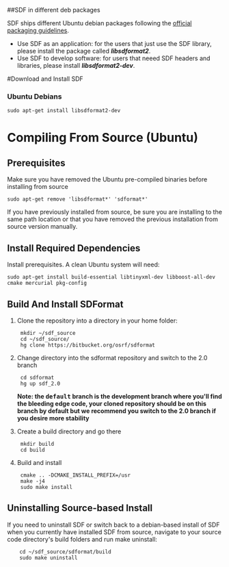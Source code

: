 ##SDF in different deb packages

SDF ships different Ubuntu debian packages following the [official packaging guidelines](https://www.debian.org/doc/manuals/maint-guide/). 

 * Use SDF as an application: for the users that just use the SDF library, please install the package called ***libsdformat2***.
 * Use SDF to develop software: for users that neeed SDF headers and libraries, please install ***libsdformat2-dev***. 

#Download and Install SDF

### Ubuntu Debians

~~~
sudo apt-get install libsdformat2-dev
~~~

# Compiling From Source (Ubuntu)

## Prerequisites

Make sure you have removed the Ubuntu pre-compiled binaries before installing from source

    sudo apt-get remove 'libsdformat*' 'sdformat*'

If you have previously installed from source, be sure you are installing to the same path location or that you have removed the previous installation from source version manually.

## Install Required Dependencies

Install prerequisites.  A clean Ubuntu system will need:

~~~
sudo apt-get install build-essential libtinyxml-dev libboost-all-dev cmake mercurial pkg-config
~~~

## Build And Install SDFormat

1. Clone the repository into a directory in your home folder:

        mkdir ~/sdf_source
        cd ~/sdf_source/
        hg clone https://bitbucket.org/osrf/sdformat

1. Change directory into the sdformat repository and switch to the 2.0 branch

        cd sdformat
        hg up sdf_2.0

   **Note: the <tt>default</tt> branch is the development branch where you'll find the bleeding edge code, your cloned repository should be on this branch by default but we recommend you switch to the 2.0 branch if you desire more stability**

1. Create a build directory and go there

        mkdir build
        cd build

1. Build and install

        cmake .. -DCMAKE_INSTALL_PREFIX=/usr
        make -j4
        sudo make install

## Uninstalling Source-based Install ##

If you need to uninstall SDF or switch back to a debian-based install of SDF when you currently have installed SDF from source, navigate to your source code directory's build folders and run make uninstall:

        cd ~/sdf_source/sdformat/build
        sudo make uninstall
